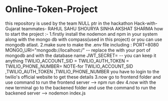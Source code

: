 # Online-Token-Project
this repository is used by the team NULL ptr in the hackathon Hack-with-Gujarat
teammates-
RAHUL SAHU
SHOURYA SINHA
AKSHAT SHARMA
how to start the project :-
1.firstly install the nodemon and npm in your system along with the mongo db with compass(used in this project) or you can use mongodb atlast.
2.make sure to make the .env file
including :
  PORT=8080
  MONGO_URI="mongodb://localhost:<port>/<database-name>" -- replace the <port> with your port of mongodb and <database-name> with the database name
  JWT_SECRET= -- you can keep it anything
  TWILIO_ACCOUNT_SID = 
  TWILIO_AUTH_TOKEN = 
  TWILIO_PHONE_NUMBER=
NOTE-for TWILIO_ACCOUNT_SID ,TWILIO_AUTH_TOKEN ,TWILIO_PHONE_NUMBER you have to login to the twilio's official website to get these details 
3.now go to frontend folder and use command to run the frontend server --> npm run dev
4.now with the new terminal go to the backened folder and use the command to run the backened server --> nodemon index.js


